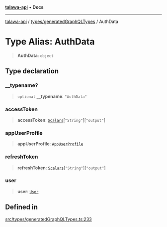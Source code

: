 [**talawa-api**](../../../README.md) • **Docs**

***

[talawa-api](../../../modules.md) / [types/generatedGraphQLTypes](../README.md) / AuthData

# Type Alias: AuthData

> **AuthData**: `object`

## Type declaration

### \_\_typename?

> `optional` **\_\_typename**: `"AuthData"`

### accessToken

> **accessToken**: [`Scalars`](Scalars.md)\[`"String"`\]\[`"output"`\]

### appUserProfile

> **appUserProfile**: [`AppUserProfile`](AppUserProfile.md)

### refreshToken

> **refreshToken**: [`Scalars`](Scalars.md)\[`"String"`\]\[`"output"`\]

### user

> **user**: [`User`](User.md)

## Defined in

[src/types/generatedGraphQLTypes.ts:233](https://github.com/PalisadoesFoundation/talawa-api/blob/6712e9940a5702665afc506fa9f6e9d7e1dc7991/src/types/generatedGraphQLTypes.ts#L233)
